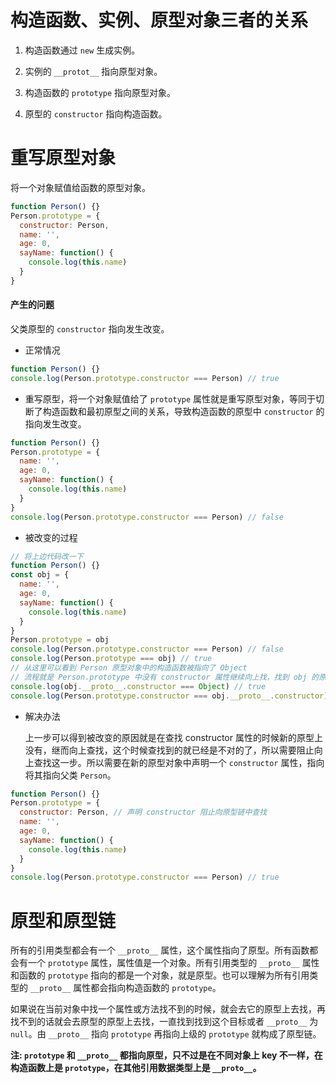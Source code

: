# 构造函数、实例、原型对象三者的关系

1. 构造函数通过 `new` 生成实例。

2. 实例的 `__protot__` 指向原型对象。

3. 构造函数的 `prototype` 指向原型对象。

4. 原型的 `constructor` 指向构造函数。
# 重写原型对象

将一个对象赋值给函数的原型对象。

```JavaScript
function Person() {}
Person.prototype = {
  constructor: Person,
  name: '',
  age: 0,
  sayName: function() {
    console.log(this.name)
  }
}
```

#### 产生的问题

父类原型的 `constructor` 指向发生改变。

- 正常情况

```JavaScript
function Person() {}
console.log(Person.prototype.constructor === Person) // true
```

- 重写原型，将一个对象赋值给了 `prototype` 属性就是重写原型对象，等同于切断了构造函数和最初原型之间的关系，导致构造函数的原型中 `constructor` 的指向发生改变。

```JavaScript
function Person() {}
Person.prototype = {
  name: '',
  age: 0,
  sayName: function() {
    console.log(this.name)
  }
}
console.log(Person.prototype.constructor === Person) // false
```

- 被改变的过程

```JavaScript
// 将上边代码改一下
function Person() {}
const obj = {
  name: '',
  age: 0,
  sayName: function() {
    console.log(this.name)
  }
}
Person.prototype = obj
console.log(Person.prototype.constructor === Person) // false
console.log(Person.prototype === obj) // true
// 从这里可以看到 Person 原型对象中的构造函数被指向了 Object
// 流程就是 Person.prototype 中没有 constructor 属性继续向上找，找到 obj 的原型中拿到 constructor。
console.log(obj.__proto__.constructor === Object) // true
console.log(Person.prototype.constructor === obj.__proto__.constructor) // true

```

- 解决办法

  上一步可以得到被改变的原因就是在查找 constructor 属性的时候新的原型上没有，继而向上查找，这个时候查找到的就已经是不对的了，所以需要阻止向上查找这一步。所以需要在新的原型对象中声明一个 `constructor` 属性，指向将其指向父类 `Person`。

```JavaScript
function Person() {}
Person.prototype = {
  constructor: Person, // 声明 constructor 阻止向原型链中查找
  name: '',
  age: 0,
  sayName: function() {
    console.log(this.name)
  }
}
console.log(Person.prototype.constructor === Person) // true
```
# 原型和原型链

所有的引用类型都会有一个 `__proto__` 属性，这个属性指向了原型。所有函数都会有一个 `prototype` 属性，属性值是一个对象。所有引用类型的 `__proto__` 属性和函数的 `prototype` 指向的都是一个对象，就是原型。也可以理解为所有引用类型的 `__proto__` 属性都会指向构造函数的 `prototype`。

如果说在当前对象中找一个属性或方法找不到的时候，就会去它的原型上去找，再找不到的话就会去原型的原型上去找，一直找到找到这个目标或者 `__proto__` 为 `null`。由 `__proto__` 指向 `prototype` 再指向上级的 `prototype` 就构成了原型链。

**注: ****`prototype`**** 和 ****`__proto__`**** 都指向原型，只不过是在不同对象上 key 不一样，在构造函数上是 ****`prototype`****，在其他引用数据类型上是 ****`__proto__`****。**
